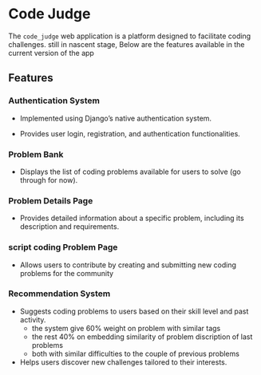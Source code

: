 # Code Judge

The `code_judge` web application is a platform designed to facilitate coding challenges.
still in nascent stage, Below are the features available in the current version of the app

## Features

### Authentication System

- Implemented using Django’s native authentication system.

- Provides user login, registration, and authentication functionalities.

### Problem Bank

- Displays the list of coding problems available for users to solve (go through for now).

### Problem Details Page

- Provides detailed information about a specific problem, including its description and requirements.

### script coding Problem Page

- Allows users to contribute by creating and submitting new coding problems for the community

### Recommendation System

- Suggests coding problems to users based on their skill level and past activity.
    - the system give 60% weight on problem with similar tags
    - the rest 40% on embedding similarity of problem discription of last problems
    - both with similar difficulties to the couple of previous problems 
- Helps users discover new challenges tailored to their interests.

